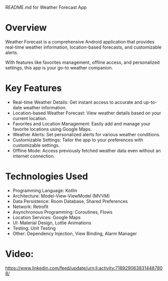 README.md for Weather Forecast App
# Overview
Weather Forecast is a comprehensive Android application that provides real-time weather information, location-based forecasts, and customizable alerts.

With features like favorites management, offline access, and personalized settings, this app is your go-to weather companion.

# Key Features
* Real-time Weather Details: Get instant access to accurate and up-to-date weather information.
* Location-based Weather Forecast: View weather details based on your current location.
* Favorites and Location Management: Easily add and manage your favorite locations using Google Maps.
* Weather Alerts: Set personalized alerts for various weather conditions.
* Customizable Settings: Tailor the app to your preferences with customizable settings.
* Offline Mode: Access previously fetched weather data even without an internet connection.

# Technologies Used
* Programming Language: Kotlin
* Architecture: Model-View-ViewModel (MVVM)
* Data Persistence: Room Database, Shared Preferences
* Network: Retrofit
* Asynchronous Programming: Coroutines, Flows
* Location Services: Google Maps
* UI: Material Design, Lottie Animations
* Testing: Unit Testing
* Other: Dependency Injection, View Binding, Alarm Manager
 # Video:
  https://www.linkedin.com/feed/update/urn:li:activity:7189290638314487808/
  
